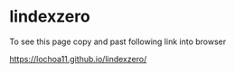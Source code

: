 # lindexzero

To see this page copy and past following link into browser 

https://lochoa11.github.io/lindexzero/
